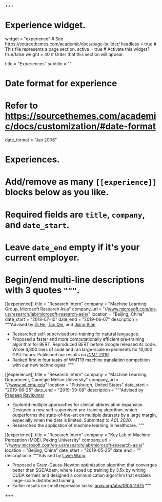 +++
# Experience widget.
widget = "experience"  # See https://sourcethemes.com/academic/docs/page-builder/
headless = true  # This file represents a page section.
active = true  # Activate this widget? true/false
weight = 40  # Order that this section will appear.

title = "Experiences"
subtitle = ""

# Date format for experience
#   Refer to https://sourcethemes.com/academic/docs/customization/#date-format
date_format = "Jan 2006"

# Experiences.
#   Add/remove as many `[[experience]]` blocks below as you like.
#   Required fields are `title`, `company`, and `date_start`.
#   Leave `date_end` empty if it's your current employer.
#   Begin/end multi-line descriptions with 3 quotes `"""`.
[[experience]]
  title = "Research Intern"
  company = "Machine Learning Group, Microsoft Research Asia"
  company_url = "//www.microsoft.com/en-us/research/lab/microsoft-research-asia/"
  location = "Beijing, China"
  date_start = "2018-07-10"
  date_end = "2019-06-07"
  description = """Advised by [Di He](https://scholar.google.co.jp/citations?user=orVoz4IAAAAJ&hl=en), [Tao Qin](https://www.microsoft.com/en-us/research/people/taoqin/), and [Jiang Bian](https://sites.google.com/site/jiangbianhome/)
- Researched self-supervised pre-training for natural languages.
- Proposed a faster and more computationally efficient pre-training algorithm for BERT. Reproduced BERT before Google released its code. Wrote 6,800 lines of code and ran large-scale experiments for 10,000 GPU-hours. Published our results on [*ICML 2019*](http://proceedings.mlr.press/v97/gong19a.html).
- Ranked first in four tasks of WMT19 machine translation competition with our new technologies.
"""

[[experience]]
  title = "Research Intern"
  company = "Machine Learning Department, Carnegie Mellon University"
  company_url = "//www.ml.cmu.edu"
  location = "Pittsburgh, United States"
  date_start = "2019-06-25"
  date_end = "2019-09-08"
  description = """Advised by [Pradeep Ravikumar](https://www.cs.cmu.edu/~pradeepr/)
- Explored multiple approaches for clinical abbreviation expansion. Designed a new self-supervised pre-training algorithm, which outperforms the state-of-the-art on multiple datasets by a large margin, especially when the data is limited. Submitted to *ACL 2020*.
- Researched the application of machine learning in healthcare.
"""

[[experience]]
  title = "Research Intern"
  company = "Key Lab of Machine Perception (MOE), Peking University"
  company_url = "//www.microsoft.com/en-us/research/lab/microsoft-research-asia/"
  location = "Beijing, China"
  date_start = "2019-05-25"
  date_end = ""
  description = """Advised by [Liwei Wang](https://scholar.google.com/citations?user=VZHxoh8AAAAJ&hl=zh-CN)
- Proposed a Gram-Gauss-Newton optimization algorithm that converges better than SGD/Adam, where I sped up training by 3.5x by writing CUDA kernels and designed a communication algorithm that enables large-scale distributed training.
- Earlier results on small regression tasks: [arxiv.org/abs/1905.11675](arxiv.org/abs/1905.11675)
"""

+++
